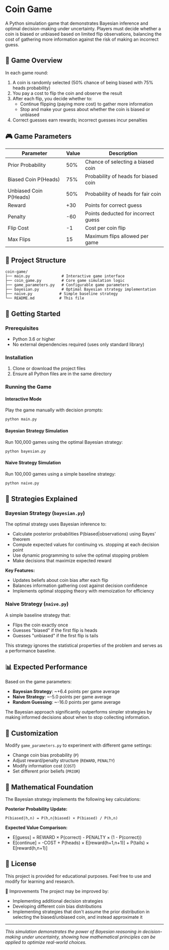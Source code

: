 # Coin Game

A Python simulation game that demonstrates Bayesian inference and optimal decision-making under uncertainty. Players must decide whether a coin is biased or unbiased based on limited flip observations, balancing the cost of gathering more information against the risk of making an incorrect guess.

## 🎯 Game Overview

In each game round:
1. A coin is randomly selected (50% chance of being biased with 75% heads probability)
2. You pay a cost to flip the coin and observe the result
3. After each flip, you decide whether to:
   - Continue flipping (paying more cost) to gather more information
   - Stop and make your guess about whether the coin is biased or unbiased
4. Correct guesses earn rewards; incorrect guesses incur penalties

## 🎮 Game Parameters

| Parameter | Value | Description |
|-----------|-------|-------------|
| Prior Probability | 50% | Chance of selecting a biased coin |
| Biased Coin P(Heads) | 75% | Probability of heads for biased coin |
| Unbiased Coin P(Heads) | 50% | Probability of heads for fair coin |
| Reward | +30 | Points for correct guess |
| Penalty | -60 | Points deducted for incorrect guess |
| Flip Cost | -1 | Cost per coin flip |
| Max Flips | 15 | Maximum flips allowed per game |

## 📁 Project Structure

```
coin-game/
├── main.py              # Interactive game interface
├── coin_game.py         # Core game simulation logic
├── game_parameters.py   # Configurable game parameters
├── bayesian.py          # Optimal Bayesian strategy implementation
├── naive.py            # Simple baseline strategy
└── README.md           # This file
```

## 🚀 Getting Started

### Prerequisites
- Python 3.6 or higher
- No external dependencies required (uses only standard library)

### Installation
1. Clone or download the project files
2. Ensure all Python files are in the same directory

### Running the Game

#### Interactive Mode
Play the game manually with decision prompts:
```bash
python main.py
```

#### Bayesian Strategy Simulation
Run 100,000 games using the optimal Bayesian strategy:
```bash
python bayesian.py
```

#### Naive Strategy Simulation
Run 100,000 games using a simple baseline strategy:
```bash
python naive.py
```

## 🧠 Strategies Explained

### Bayesian Strategy (`bayesian.py`)
The optimal strategy uses Bayesian inference to:
- Calculate posterior probabilities P(biased|observations) using Bayes' theorem
- Compute expected values for continuing vs. stopping at each decision point
- Use dynamic programming to solve the optimal stopping problem
- Make decisions that maximize expected reward

**Key Features:**
- Updates beliefs about coin bias after each flip
- Balances information gathering cost against decision confidence
- Implements optimal stopping theory with memoization for efficiency

### Naive Strategy (`naive.py`)
A simple baseline strategy that:
- Flips the coin exactly once
- Guesses "biased" if the first flip is heads
- Guesses "unbiased" if the first flip is tails

This strategy ignores the statistical properties of the problem and serves as a performance baseline.

## 📊 Expected Performance

Based on the game parameters:
- **Bayesian Strategy**: ~+6.4 points per game average
- **Naive Strategy**: ~-5.0 points per game average
- **Random Guessing**: ~-16.0 points per game average

The Bayesian approach significantly outperforms simpler strategies by making informed decisions about when to stop collecting information.

## 🔧 Customization

Modify `game_parameters.py` to experiment with different game settings:
- Change coin bias probability (`P`)
- Adjust reward/penalty structure (`REWARD`, `PENALTY`)
- Modify information cost (`COST`)
- Set different prior beliefs (`PRIOR`)

## 🧮 Mathematical Foundation

The Bayesian strategy implements the following key calculations:

**Posterior Probability Update:**
```
P(biased|h,n) = P(h,n|biased) × P(biased) / P(h,n)
```

**Expected Value Comparison:**
- E[guess] = REWARD × P(correct) - PENALTY × (1 - P(correct))
- E[continue] = -COST + P(heads) × E[reward(h+1,n+1)] + P(tails) × E[reward(h,n+1)]

## 📄 License

This project is provided for educational purposes. Feel free to use and modify for learning and research.

🤝 Improvements
The project may be improved by:

* Implementing additional decision strategies
* Developing different coin bias distributions
* Implementing strategies that don't assume the prior distribution in selecting the biased/unbiased coin, and instead approximate it

---

*This simulation demonstrates the power of Bayesian reasoning in decision-making under uncertainty, showing how mathematical principles can be applied to optimize real-world choices.*